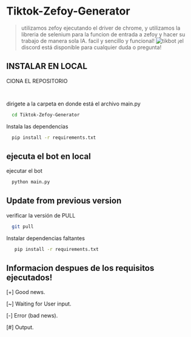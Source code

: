 # Tiktok-Zefoy-Generator
> utilizamos zefoy ejecutando el driver de chrome, y utilizamos la libreria de selenium para la funcion de entrada a zefoy y hacer su trabajo de manera sola IA. facil y sencillo y funcional!
> ![tikbot](https://github.com/dannymonica36/CAMILO-TOK-BOT.git)
> ¡el discord está disponible para cualquier duda o pregunta!


## INSTALAR EN LOCAL

ClONA EL REPOSITORIO

```bash
  
```

dirigete a la carpeta en donde está el archivo main.py

```bash
  cd Tiktok-Zefoy-Generator
```

Instala las dependencias

```bash
  pip install -r requirements.txt
```

## ejecuta el bot en local

ejecutar el bot

```bash
  python main.py
```

## Update from previous version

verificar la versión de PULL

```bash
  git pull
```

Instalar dependencias faltantes

```bash
   pip install -r requirements.txt
```

## Informacion despues de los requisitos ejecutados!

[+] Good news.

[~] Waiting for User input.

[-] Error (bad news).

[#] Output.
